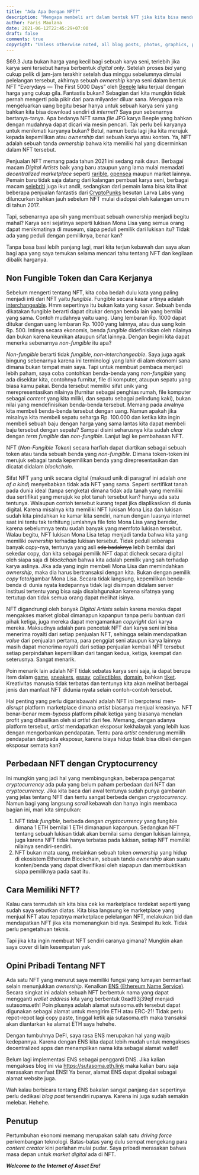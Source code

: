 ```yaml
---
title: "Ada Apa Dengan NFT?"
description: "Mengapa membeli art dalam bentuk NFT jika kita bisa mendownloadnya gratis?"
author: Faris Maulana
date: 2021-06-12T22:45:29+07:00
draft: false
comments: true
copyright: "Unless otherwise noted, all blog posts, photos, graphics, presentations and other media and assets are copyrighted work with all rights reserved. Unless otherwise noted, all code snippets are available under the Unlicense."
---
```


$69.3 Juta bukan harga yang kecil bagi sebuah karya seni, terlebih jika karya seni tersebut hanya berbentuk _digital only_. Setelah proses _bid_ yang cukup pelik di jam-jam terakhir setelah dua minggu sebelumnya dimulai pelelangan tersebut, akhirnya sebuah _ownership_ karya seni dalam bentuk NFT “Everydays — The First 5000 Days” oleh [Beeple](https://www.nytimes.com/2021/02/24/arts/design/christies-beeple-auction-blockchain-art.html) laku terjual dengan harga yang cukup gila. Fantastis bukan?
Sebagian dari kita mungkin tidak pernah mengerti pola pikir dari para milyarder diluar sana. Mengapa rela mengeluarkan uang begitu besar hanya untuk sebuah karya seni yang bahkan kita bisa download sendiri di _internet_? Saya pun sebenarnya bertanya-tanya. Apa bedanya NFT sama _file_ JPG karya Beeple yang bahkan dengan mudahnya dapat dicari via mesin pencari. Tak perlu beli karyanya untuk menikmati karyanya bukan? Betul, namun beda lagi jika kita merujuk kepada kepemilikan atau *ownership* dari sebuah karya atau konten. Ya, NFT adalah sebuah tanda *ownership* bahwa kita memiliki hal yang dicerminkan dalam NFT tersebut.

Penjualan NFT memang pada tahun 2021 ini sedang naik daun. Berbagai macam _Digital Artists_ baik yang baru ataupun yang lama mulai memadati _decentralized marketplace_ seperti [rarible](https://rarible.com/), [opensea](https://opensea.io/) maupun market lainnya. Pemain baru tidak saja datang dari kalangan pembuat karya seni, berbagai macam [selebriti](https://www.harpersbazaar.com.sg/life/celebrities-nft-hype-train/) juga ikut andil, sedangkan dari pemain lama bisa kita lihat beberapa penjualan fantastis dari [CryptoPunks](https://www.larvalabs.com/cryptopunks) besutan Larva Labs yang diluncurkan bahkan jauh sebelum NFT mulai diadopsi oleh kalangan umum di tahun 2017.

Tapi, sebenarnya apa sih yang membuat sebuah ownership menjadi begitu mahal? Karya seni sejatinya seperti lukisan Mona Lisa yang semua orang dapat menikmatinya di museum, siapa peduli pemilik dari lukisan itu? Tidak ada yang peduli dengan pemiliknya, benar kan?

Tanpa basa basi lebih panjang lagi, mari kita terjun kebawah dan saya akan bagi apa yang saya temukan selama mencari tahu tentang NFT dan kegilaan dibalik harganya.

## Non Fungible Token dan Cara Kerjanya
Sebelum mengerti tentang NFT, kita coba bedah dulu kata yang paling menjadi inti dari NFT yaitu _fungible_. Fungible secara kasar artinya adalah [interchangeable](https://www.merriam-webster.com/dictionary/fungible). Hmm sepertinya itu bukan kata yang kasar. Sebuah benda dikatakan fungible berarti dapat ditukar dengan benda lain yang bernilai yang sama. Contoh mudahnya yaitu uang. Uang lembaran Rp. 1000 dapat ditukar dengan uang lembaran Rp. 1000 yang lainnya, atau dua uang koin Rp. 500. Intinya secara ekonomis, benda _fungible_ didefinisikan oleh nilainya dan bukan karena keunikan ataupun sifat lainnya. Dengan begini kita dapat menerka sebenarnya _non-fungible_ itu apa?

_Non-fungible_ berarti tidak _fungible_, _non-interchangeable_. Saya juga agak bingung sebenarnya karena ini terminologi yang lahir di alam ekonomi sana dimana bukan tempat main saya. Tapi untuk membuat pembaca menjadi lebih paham, saya coba contohkan benda-benda yang _non-fungible_ yang ada disekitar kita, contohnya furnitur, file di komputer, ataupun sepatu yang biasa kamu pakai. Benda tersebut memiliki sifat unik yang merepresentasikan nilainya (furnitur sebagai penghias rumah, file komputer sebagai _content_ yang kita miliki, dan sepatu sebagai pelindung kaki), bukan nilai yang mendefinisikan benda-benda tersebut. Memang pada awalnya kita membeli benda-benda tersebut dengan uang. Namun apakah jika misalnya kita membeli sepatu seharga Rp. 100.000 dan ketika kita ingin membeli sebuah baju dengan harga yang sama lantas kita dapat membeli baju tersebut dengan sepatu? Sampai disini seharusnya kita sudah _clear_ dengan _term_ _fungible_ dan _non-fungible_. Lanjut lagi ke pembahasan NFT.

NFT (_Non-Fungible Token_) secara harfiah dapat diartikan sebagai sebuah token atau tanda sebuah benda yang _non-fungible_. Dimana token-token ini merujuk sebagai tanda kepemilikan benda yang direpresentasikan dan dicatat didalam _blockchain_.

Sifat NFT yang unik secara digital (maksud unik di paragraf ini adalah _one of a kind_) menyebabkan tidak ada NFT yang sama. Seperti sertifikat tanah pada dunia ideal (tanpa sengketa) dimana tidak ada tanah yang memiliki dua sertifikat yang merujuk ke plot tanah tersebut kan? hanya ada satu tentunya. Walaupun contoh tersebut kurang tepat jika diaplikasikan di dunia digital. Karena misalnya kita memiliki NFT lukisan Mona Lisa dan lukisan sudah kita pindahkan ke kamar kita sendiri, namun dengan luasnya internet saat ini tentu tak terhitung jumlahnya file foto Mona Lisa yang beredar, karena sebelumnya tentu sudah banyak yang memfoto lukisan tersebut. Walau begitu, NFT lukisan Mona Lisa tetap menjadi tanda bahwa kita yang memiliki _ownership_ terhadap lukisan tersebut. Tidak peduli seberapa banyak _copy_-nya, tentunya yang asli ~~ada badaknya~~ lebih bernilai dari sekedar copy, dan kita sebagai pemilik NFT dapat dicheck secara digital oleh siapa saja di _blockchain_ bahwa kita adalah pemilik yang sah terhadap karya aslinya. Jika ada yang ingin membeli Mona Lisa dan memindahkan _ownership_, maka dia harus bertransaksi dengan kita. Bukan dengan pemilik _copy_ foto/gambar Mona Lisa. Secara tidak langsung, kepemilikan benda-benda di dunia nyata kedepannya tidak lagi disimpan didalam server institusi tertentu yang bisa saja disalahgunakan karena sifatnya yang tertutup dan tidak semua orang dapat melihat isinya.

NFT digandrungi oleh banyak _Digital Artists_ selain karena mereka dapat mengakses market global dimanapun kapanpun tanpa perlu bantuan dari pihak ketiga, juga mereka dapat mengamankan _copyright_ dari karya mereka. Maksudnya adalah para pencetak NFT dari karya seni ini bisa menerima royalti dari setiap penjualan NFT, sehingga selain mendapatkan _value_ dari penjualan pertama, para penggiat seni ataupun karya lainnya masih dapat menerima royalti dari setiap penjualan kembali NFT tersebut setiap perpindahan kepemilikan dari tangan kedua, ketiga, keempat dan seterusnya. Sangat menarik.

Poin menarik lain adalah NFT tidak sebatas karya seni saja, ia dapat berupa item dalam [game](https://market.decentraland.org/), [sneakers](https://www.metagrail.co/auctions/91cf83fb-3477-4155-aae8-6dcb9b853397),  [essay](https://zora.co/0x517bab7661C315C63C6465EEd1b4248e6f7FE183/145), [collectibles](https://www.larvalabs.com/cryptopunks/details/1), [domain](https://app.ens.domains/name/ethereum.eth), bahkan [tiket](https://www.yellowheart.io/). Kreativitas manusia tidak terbatas dan tentunya kita akan melihat berbagai jenis dan manfaat NFT didunia nyata selain contoh-contoh tersebut.

Hal penting yang perlu digarisbawahi adalah NFT ini berpotensi men-_disrupt_ platform marketplace dimana _artist_ biasanya menjual kreasinya. NFT benar-benar mem-_bypass_ platform pihak ketiga yang biasanya menelan profit yang dihasilkan oleh si _artist_ dari fee. Memang, dengan adanya platform tersebut, _artist_ mendapatkan eksposur kekhalayak yang lebih luas dengan mengorbankan pendapatan. Tentu para _artist_ cenderung memilih pendapatan daripada eksposur, karena biaya hidup tidak bisa dibeli dengan eksposur semata kan?

## Perbedaan NFT dengan Cryptocurrency
Ini mungkin yang jadi hal yang membingungkan, beberapa pengamat _cryptocurrency_ ada pula yang belum paham perbedaan dari NFT dan _cryptocurrency_. Jika kita baca dari awal tentunya sudah punya gambaran yang jelas tentang NFT dan tentu sangat berbeda dengan _cryptocurrency_. Namun bagi yang langsung _scroll_ kebawah dan hanya ingin membaca bagian ini, mari kita simpulkan:
1. NFT tidak _fungible_, berbeda dengan _cryptocurrency_ yang fungible dimana 1 ETH bernilai 1 ETH dimanapun kapanpun. Sedangkan NFT tentang sebuah lukisan tidak akan bernilai sama dengan lukisan lainnya, juga karena NFT tidak hanya terbatas pada lukisan, setiap NFT memiliki nilainya sendiri-sendiri.
2. NFT bukan mata uang, melainkan sebuah token _ownership_ yang hidup di ekosistem Ethereum Blockchain, sebuah tanda _ownership_ akan suatu konten/benda yang dapat diverifikasi oleh siapapun dan membuktikan siapa pemiliknya pada saat itu.


## Cara Memiliki NFT?
Kalau cara termudah sih kita bisa cek ke marketplace terdekat seperti yang sudah saya sebutkan diatas. Kita bisa langsung ke marketplace yang menjual NFT atau tepatnya marketplace pelelangan NFT, melakukan bid dan mendapatkan NFT jika kita memenangkan bid nya. Sesimpel itu kok. Tidak perlu pengetahuan teknis.

Tapi jika kita ingin membuat NFT sendiri caranya gimana? Mungkin akan saya cover di lain kesempatan yak.

## Opini Pribadi Tentang NFT

Ada satu NFT yang menurut saya memiliki fungsi yang lumayan bermanfaat selain menunjukkan _ownership_. Kenalkan [ENS (Ethereum Name Service)](https://ens.domains/). Secara singkat ini adalah sebuah NFT berbentuk nama yang dapat mengganti _wallet address_ kita yang berbentuk 0xad93j39ejf menjadi sutasoma.eth! Poin plusnya adalah alamat sutasoma.eth tersebut dapat digunakan sebagai alamat untuk mengirim ETH atau ERC-21! Tidak perlu repot-repot lagi copy paste, tinggal ketik aja sutasoma.eth maka transaksi akan diantarkan ke alamat ETH saya hehehe.

Dengan tumbuhnya DeFI, saya rasa ENS merupakan hal yang wajib kedepannya. Karena dengan ENS kita dapat lebih mudah untuk mengakses decentralized apps dan menampilkan nama kita sebagai alamat wallet!

Belum lagi implementasi ENS sebagai pengganti DNS. Jika kalian mengakses blog ini via https://sutasoma.eth.link maka kalian baru saja merasakan manfaat ENS! Ya benar, alamat ENS dapat dipakai sebagai alamat website juga.

Wah kalau berbicara tentang ENS bakalan sangat panjang dan sepertinya perlu dedikasi _blog post_ tersendiri rupanya. Karena ini juga sudah semakin melebar. Hehehe.

## Penutup
Pertumbuhan ekonomi memang merupakan salah satu _driving force_ perkembangan teknologi. Batas-batas yang dulu sempat mengekang para _content creator_ kini perlahan mulai pudar. Saya pribadi merasakan bahwa masa depan untuk _market digital_ ada di NFT.

**_Welcome to the Internet of Asset Era!_**
